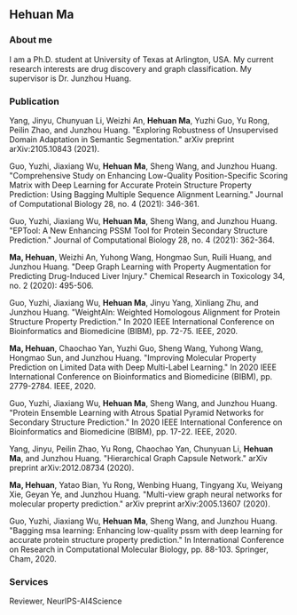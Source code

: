 ## Hehuan Ma


### About me

I am a Ph.D. student at University of Texas at Arlington, USA. My current research interests are drug discovery and graph classification. My supervisor is Dr. Junzhou Huang.


### Publication
Yang, Jinyu, Chunyuan Li, Weizhi An, **Hehuan Ma**, Yuzhi Guo, Yu Rong, Peilin Zhao, and Junzhou Huang. "Exploring Robustness of Unsupervised Domain Adaptation in Semantic Segmentation." arXiv preprint arXiv:2105.10843 (2021).

Guo, Yuzhi, Jiaxiang Wu, **Hehuan Ma**, Sheng Wang, and Junzhou Huang. "Comprehensive Study on Enhancing Low-Quality Position-Specific Scoring Matrix with Deep Learning for Accurate Protein Structure Property Prediction: Using Bagging Multiple Sequence Alignment Learning." Journal of Computational Biology 28, no. 4 (2021): 346-361.

Guo, Yuzhi, Jiaxiang Wu, **Hehuan Ma**, Sheng Wang, and Junzhou Huang. "EPTool: A New Enhancing PSSM Tool for Protein Secondary Structure Prediction." Journal of Computational Biology 28, no. 4 (2021): 362-364.

**Ma, Hehuan**, Weizhi An, Yuhong Wang, Hongmao Sun, Ruili Huang, and Junzhou Huang. "Deep Graph Learning with Property Augmentation for Predicting Drug-Induced Liver Injury." Chemical Research in Toxicology 34, no. 2 (2020): 495-506.

Guo, Yuzhi, Jiaxiang Wu, **Hehuan Ma**, Jinyu Yang, Xinliang Zhu, and Junzhou Huang. "WeightAln: Weighted Homologous Alignment for Protein Structure Property Prediction." In 2020 IEEE International Conference on Bioinformatics and Biomedicine (BIBM), pp. 72-75. IEEE, 2020.

**Ma, Hehuan**, Chaochao Yan, Yuzhi Guo, Sheng Wang, Yuhong Wang, Hongmao Sun, and Junzhou Huang. "Improving Molecular Property Prediction on Limited Data with Deep Multi-Label Learning." In 2020 IEEE International Conference on Bioinformatics and Biomedicine (BIBM), pp. 2779-2784. IEEE, 2020.

Guo, Yuzhi, Jiaxiang Wu, **Hehuan Ma**, Sheng Wang, and Junzhou Huang. "Protein Ensemble Learning with Atrous Spatial Pyramid Networks for Secondary Structure Prediction." In 2020 IEEE International Conference on Bioinformatics and Biomedicine (BIBM), pp. 17-22. IEEE, 2020.

Yang, Jinyu, Peilin Zhao, Yu Rong, Chaochao Yan, Chunyuan Li, **Hehuan Ma**, and Junzhou Huang. "Hierarchical Graph Capsule Network." arXiv preprint arXiv:2012.08734 (2020).

**Ma, Hehuan**, Yatao Bian, Yu Rong, Wenbing Huang, Tingyang Xu, Weiyang Xie, Geyan Ye, and Junzhou Huang. "Multi-view graph neural networks for molecular property prediction." arXiv preprint arXiv:2005.13607 (2020).

Guo, Yuzhi, Jiaxiang Wu, **Hehuan Ma**, Sheng Wang, and Junzhou Huang. "Bagging msa learning: Enhancing low-quality pssm with deep learning for accurate protein structure property prediction." In International Conference on Research in Computational Molecular Biology, pp. 88-103. Springer, Cham, 2020.

### Services
Reviewer, NeurIPS-AI4Science
